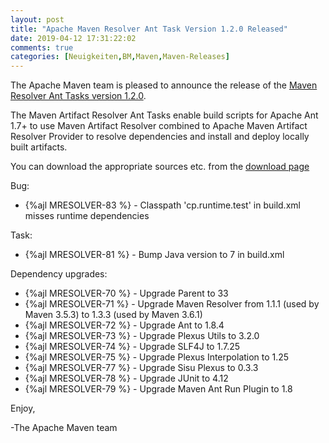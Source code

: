 ```yaml
---
layout: post
title: "Apache Maven Resolver Ant Task Version 1.2.0 Released"
date: 2019-04-12 17:31:22:02
comments: true
categories: [Neuigkeiten,BM,Maven,Maven-Releases]
---
```

The Apache Maven team is pleased to announce the release of the [Maven 
Resolver Ant Tasks version 1.2.0](https://maven.apache.org/resolver-ant-tasks/).

The Maven Artifact Resolver Ant Tasks enable build scripts for Apache Ant 1.7+ to use Maven Artifact 
Resolver combined to Apache Maven Artifact Resolver Provider to resolve dependencies and install and 
deploy locally built artifacts.


You can download the appropriate sources etc. from 
the [download page](https://maven.apache.org/resolver-ant-tasks/download.cgi)

<!-- more -->

Bug:

- {%ajl MRESOLVER-83 %} - Classpath 'cp.runtime.test' in build.xml misses runtime dependencies

Task:

- {%ajl MRESOLVER-81 %} - Bump Java version to 7 in build.xml

Dependency upgrades:

- {%ajl MRESOLVER-70 %} - Upgrade Parent to 33
- {%ajl MRESOLVER-71 %} - Upgrade Maven Resolver from 1.1.1 (used by Maven 3.5.3) to 1.3.3 (used by Maven 3.6.1)
- {%ajl MRESOLVER-72 %} - Upgrade Ant to 1.8.4
- {%ajl MRESOLVER-73 %} - Upgrade Plexus Utils to 3.2.0
- {%ajl MRESOLVER-74 %} - Upgrade SLF4J to 1.7.25
- {%ajl MRESOLVER-75 %} - Upgrade Plexus Interpolation to 1.25
- {%ajl MRESOLVER-77 %} - Upgrade Sisu Plexus to 0.3.3
- {%ajl MRESOLVER-78 %} - Upgrade JUnit to 4.12
- {%ajl MRESOLVER-79 %} - Upgrade Maven Ant Run Plugin to 1.8

Enjoy,

-The Apache Maven team 